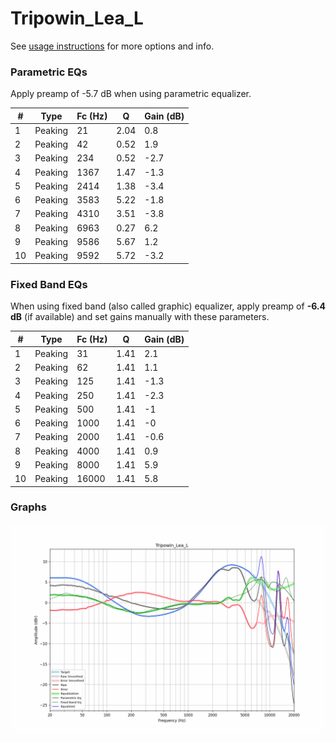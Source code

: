 # Tripowin_Lea_L
See [usage instructions](https://github.com/jaakkopasanen/AutoEq#usage) for more options and info.

### Parametric EQs
Apply preamp of -5.7 dB when using parametric equalizer.

|   # | Type    |   Fc (Hz) |    Q |   Gain (dB) |
|-----|---------|-----------|------|-------------|
|   1 | Peaking |        21 | 2.04 |         0.8 |
|   2 | Peaking |        42 | 0.52 |         1.9 |
|   3 | Peaking |       234 | 0.52 |        -2.7 |
|   4 | Peaking |      1367 | 1.47 |        -1.3 |
|   5 | Peaking |      2414 | 1.38 |        -3.4 |
|   6 | Peaking |      3583 | 5.22 |        -1.8 |
|   7 | Peaking |      4310 | 3.51 |        -3.8 |
|   8 | Peaking |      6963 | 0.27 |         6.2 |
|   9 | Peaking |      9586 | 5.67 |         1.2 |
|  10 | Peaking |      9592 | 5.72 |        -3.2 |

### Fixed Band EQs
When using fixed band (also called graphic) equalizer, apply preamp of **-6.4 dB** (if available) and set gains manually with these parameters.

|   # | Type    |   Fc (Hz) |    Q |   Gain (dB) |
|-----|---------|-----------|------|-------------|
|   1 | Peaking |        31 | 1.41 |         2.1 |
|   2 | Peaking |        62 | 1.41 |         1.1 |
|   3 | Peaking |       125 | 1.41 |        -1.3 |
|   4 | Peaking |       250 | 1.41 |        -2.3 |
|   5 | Peaking |       500 | 1.41 |        -1   |
|   6 | Peaking |      1000 | 1.41 |        -0   |
|   7 | Peaking |      2000 | 1.41 |        -0.6 |
|   8 | Peaking |      4000 | 1.41 |         0.9 |
|   9 | Peaking |      8000 | 1.41 |         5.9 |
|  10 | Peaking |     16000 | 1.41 |         5.8 |

### Graphs
![](./Tripowin_Lea_L.png)
